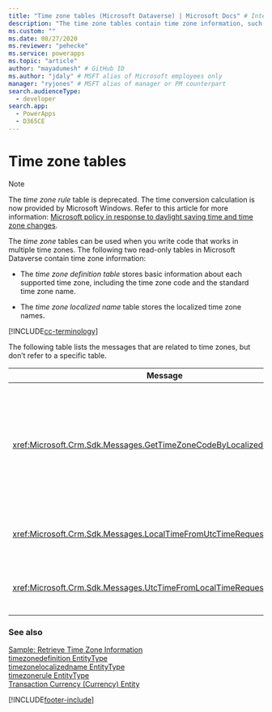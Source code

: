 ```yaml
---
title: "Time zone tables (Microsoft Dataverse) | Microsoft Docs" # Intent and product brand in a unique string of 43-59 chars including spaces
description: "The time zone tables contain time zone information, such as supported time zone, time zone code, localized time zone, storing information on how times are calculated." # 115-145 characters including spaces. This abstract displays in the search result.
ms.custom: ""
ms.date: 08/27/2020
ms.reviewer: "pehecke"
ms.service: powerapps
ms.topic: "article"
author: "mayadumesh" # GitHub ID
ms.author: "jdaly" # MSFT alias of Microsoft employees only
manager: "ryjones" # MSFT alias of manager or PM counterpart
search.audienceType: 
  - developer
search.app: 
  - PowerApps
  - D365CE
---
```

# Time zone tables

> [!NOTE]
> The *time zone rule* table is deprecated. The time conversion calculation is now provided by Microsoft Windows. Refer to this article for more information: [Microsoft policy in response to daylight saving time and time zone changes](https://support.microsoft.com/help/22803/daylight-saving-time).

The *time zone* tables can be used when you write code that works in multiple time zones. The following two read-only tables in Microsoft Dataverse contain time zone information:  
  
- The *time zone definition table* stores basic information about each supported time zone, including the time zone code and the standard time zone name.
  
- The *time zone localized name* table stores the localized time zone names.  
  
[!INCLUDE[cc-terminology](includes/cc-terminology.md)]

The following table lists the messages that are related to time zones, but don’t refer to a specific table.  
  
|Message|Description|  
|-------------|-----------------|  
|<xref:Microsoft.Crm.Sdk.Messages.GetTimeZoneCodeByLocalizedNameRequest>|Retrieves all the time zone definitions for the specified locale, returning only the display name attribute.|  
|<xref:Microsoft.Crm.Sdk.Messages.LocalTimeFromUtcTimeRequest>|Retrieves the local time for the specified UTC time.|  
|<xref:Microsoft.Crm.Sdk.Messages.UtcTimeFromLocalTimeRequest>|Retrieves the UTC time for the specified local time.|  
  
### See also  
 [Sample: Retrieve Time Zone Information](org-service/samples/retrieve-time-zone-information.md)   
 [timezonedefinition EntityType](reference/entities/timezonedefinition.md)   
 [timezonelocalizedname EntityType](reference/entities/timezonelocalizedname.md)   
 [timezonerule EntityType](reference/entities/timezonerule.md)   
 [Transaction Currency (Currency) Entity](transaction-currency-currency-entity.md)


[!INCLUDE[footer-include](../../includes/footer-banner.md)]